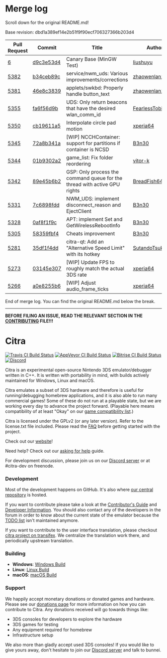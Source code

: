 # Merge log

Scroll down for the original README.md!

Base revision: dbd1a389ef14e2b51f9f90ecf706327366b203d4

|Pull Request|Commit|Title|Author|Merged?|
|----|----|----|----|----|
|[6](https://github.com/citra-emu/citra-canary/pull/6)|[d9c3e53d4](https://github.com/citra-emu/citra-canary/pull/6/files/)|Canary Base (MinGW Test)|[liushuyu](https://github.com/liushuyu)|Yes|
|[5382](https://github.com/citra-emu/citra/pull/5382)|[b34ceb89c](https://github.com/citra-emu/citra/pull/5382/files/)|service/nwm_uds: Various improvements/corrections|[zhaowenlan1779](https://github.com/zhaowenlan1779)|Yes|
|[5381](https://github.com/citra-emu/citra/pull/5381)|[46e8c3839](https://github.com/citra-emu/citra/pull/5381/files/)|applets/swkbd: Properly handle button_text|[zhaowenlan1779](https://github.com/zhaowenlan1779)|Yes|
|[5355](https://github.com/citra-emu/citra/pull/5355)|[fa6f56d9b](https://github.com/citra-emu/citra/pull/5355/files/)|UDS: Only return beacons that have the desired wlan_comm_id|[FearlessTobi](https://github.com/FearlessTobi)|Yes|
|[5350](https://github.com/citra-emu/citra/pull/5350)|[cb19611a5](https://github.com/citra-emu/citra/pull/5350/files/)|Interpolate circle pad motion|[xperia64](https://github.com/xperia64)|Yes|
|[5345](https://github.com/citra-emu/citra/pull/5345)|[72a8b341a](https://github.com/citra-emu/citra/pull/5345/files/)|[WIP] NCCHContainer: support for partitions if container is NCSD|[B3n30](https://github.com/B3n30)|Yes|
|[5344](https://github.com/citra-emu/citra/pull/5344)|[01b9302a2](https://github.com/citra-emu/citra/pull/5344/files/)|game_list: Fix folder reordering|[vitor-k](https://github.com/vitor-k)|Yes|
|[5342](https://github.com/citra-emu/citra/pull/5342)|[89e45b6b2](https://github.com/citra-emu/citra/pull/5342/files/)|GSP: Only process the command queue for the thread with active GPU rights|[BreadFish64](https://github.com/BreadFish64)|Yes|
|[5331](https://github.com/citra-emu/citra/pull/5331)|[7c6898fdd](https://github.com/citra-emu/citra/pull/5331/files/)|NWM_UDS: implement disconnect_reason and EjectClient|[B3n30](https://github.com/B3n30)|Yes|
|[5328](https://github.com/citra-emu/citra/pull/5328)|[0af8f1f9c](https://github.com/citra-emu/citra/pull/5328/files/)|APT: implement Set and GetWirelessRebootInfo|[B3n30](https://github.com/B3n30)|Yes|
|[5305](https://github.com/citra-emu/citra/pull/5305)|[58359fbf4](https://github.com/citra-emu/citra/pull/5305/files/)|Cheats improvement|[B3n30](https://github.com/B3n30)|Yes|
|[5281](https://github.com/citra-emu/citra/pull/5281)|[35df1f4dd](https://github.com/citra-emu/citra/pull/5281/files/)|citra-qt: Add an "Alternative Speed Limit" with its hotkey|[SutandoTsukai181](https://github.com/SutandoTsukai181)|Yes|
|[5273](https://github.com/citra-emu/citra/pull/5273)|[03145e307](https://github.com/citra-emu/citra/pull/5273/files/)|[WIP] Update FPS to roughly match the actual 3DS rate|[xperia64](https://github.com/xperia64)|Yes|
|[5266](https://github.com/citra-emu/citra/pull/5266)|[a0e8255b6](https://github.com/citra-emu/citra/pull/5266/files/)|[WIP] Adjust audio_frame_ticks|[xperia64](https://github.com/xperia64)|Yes|


End of merge log. You can find the original README.md below the break.

------

**BEFORE FILING AN ISSUE, READ THE RELEVANT SECTION IN THE [CONTRIBUTING](https://github.com/citra-emu/citra/wiki/Contributing#reporting-issues) FILE!!!**

Citra
==============
[![Travis CI Build Status](https://travis-ci.com/citra-emu/citra.svg?branch=master)](https://travis-ci.com/citra-emu/citra)
[![AppVeyor CI Build Status](https://ci.appveyor.com/api/projects/status/sdf1o4kh3g1e68m9?svg=true)](https://ci.appveyor.com/project/bunnei/citra)
[![Bitrise CI Build Status](https://app.bitrise.io/app/4ccd8e5720f0d13b/status.svg?token=H32TmbCwxb3OQ-M66KbAyw&branch=master)](https://app.bitrise.io/app/4ccd8e5720f0d13b)
[![Discord](https://img.shields.io/discord/220740965957107713?color=%237289DA&label=Citra&logo=discord&logoColor=white)](https://discord.gg/FAXfZV9)

Citra is an experimental open-source Nintendo 3DS emulator/debugger written in C++. It is written with portability in mind, with builds actively maintained for Windows, Linux and macOS.

Citra emulates a subset of 3DS hardware and therefore is useful for running/debugging homebrew applications, and it is also able to run many commercial games! Some of these do not run at a playable state, but we are working every day to advance the project forward. (Playable here means compatibility of at least "Okay" on our [game compatibility list](https://citra-emu.org/game).)

Citra is licensed under the GPLv2 (or any later version). Refer to the license.txt file included. Please read the [FAQ](https://citra-emu.org/wiki/faq/) before getting started with the project.

Check out our [website](https://citra-emu.org/)!

Need help? Check out our [asking for help](https://citra-emu.org/help/reference/asking/) guide.

For development discussion, please join us on our [Discord server](https://citra-emu.org/discord/) or at #citra-dev on freenode.

### Development

Most of the development happens on GitHub. It's also where [our central repository](https://github.com/citra-emu/citra) is hosted.

If you want to contribute please take a look at the [Contributor's Guide](https://github.com/citra-emu/citra/wiki/Contributing) and [Developer Information](https://github.com/citra-emu/citra/wiki/Developer-Information). You should also contact any of the developers in the forum in order to know about the current state of the emulator because the [TODO list](https://docs.google.com/document/d/1SWIop0uBI9IW8VGg97TAtoT_CHNoP42FzYmvG1F4QDA) isn't maintained anymore.

If you want to contribute to the user interface translation, please checkout [citra project on transifex](https://www.transifex.com/citra/citra). We centralize the translation work there, and periodically upstream translation.

### Building

* __Windows__: [Windows Build](https://github.com/citra-emu/citra/wiki/Building-For-Windows)
* __Linux__: [Linux Build](https://github.com/citra-emu/citra/wiki/Building-For-Linux)
* __macOS__: [macOS Build](https://github.com/citra-emu/citra/wiki/Building-for-macOS)


### Support
We happily accept monetary donations or donated games and hardware. Please see our [donations page](https://citra-emu.org/donate/) for more information on how you can contribute to Citra. Any donations received will go towards things like:
* 3DS consoles for developers to explore the hardware
* 3DS games for testing
* Any equipment required for homebrew
* Infrastructure setup

We also more than gladly accept used 3DS consoles! If you would like to give yours away, don't hesitate to join our [Discord server](https://citra-emu.org/discord/) and talk to bunnei.
